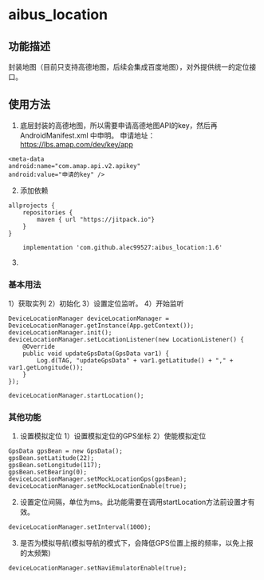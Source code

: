 # aibus_location
## 功能描述
封装地图（目前只支持高德地图，后续会集成百度地图），对外提供统一的定位接口。

## 使用方法
1. 底层封装的高德地图，所以需要申请高德地图API的key，然后再AndroidManifest.xml 中申明。
申请地址：https://lbs.amap.com/dev/key/app
```
<meta-data
android:name="com.amap.api.v2.apikey"
android:value="申请的key" />   
```         

2. 添加依赖
```
allprojects {
    repositories {
        maven { url "https://jitpack.io"}   
    }
}
```
```
    implementation 'com.github.alec99527:aibus_location:1.6'
```

3.
### 基本用法
1）获取实列
2）初始化
3）设置定位监听。
4）开始监听
```
DeviceLocationManager deviceLocationManager = DeviceLocationManager.getInstance(App.getContext());
deviceLocationManager.init();
deviceLocationManager.setLocationListener(new LocationListener() {
    @Override
    public void updateGpsData(GpsData var1) {
        Log.d(TAG, "updateGpsData" + var1.getLatitude() + "," + var1.getLongitude());
    }
});

deviceLocationManager.startLocation();
```

### 其他功能
1. 设置模拟定位
1）设置模拟定位的GPS坐标
2）使能模拟定位
```
GpsData gpsBean = new GpsData();
gpsBean.setLatitude(22);
gpsBean.setLongitude(117);
gpsBean.setBearing(0);
deviceLocationManager.setMockLocationGps(gpsBean);
deviceLocationManager.setMockLocationEnable(true);
```

2. 设置定位间隔，单位为ms。此功能需要在调用startLocation方法前设置才有效。
```
deviceLocationManager.setInterval(1000);
```

3. 是否为模拟导航(模拟导航的模式下，会降低GPS位置上报的频率，以免上报的太频繁)
```
deviceLocationManager.setNaviEmulatorEnable(true);
```
